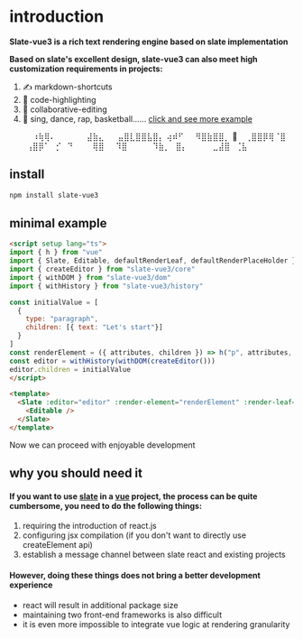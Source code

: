 # introduction

**Slate-vue3 is a rich text rendering engine based on slate implementation**

**Based on slate's excellent design, slate-vue3 can also meet high customization requirements in projects:**

1. ✍️ markdown-shortcuts
2. 🔨 code-highlighting
3. 🚀 collaborative-editing
4. 🎤 sing, dance, rap, basketball...... [click and see more example](/slate-vue3/examples/rich-text)

⠀⠀⠀⠀⠰⢷⢿⠄
⠀⠀⠀⠀⠀⣼⣷⣄
⠀⠀⣤⣿⣇⣿⣿⣧⣿⡄
⢴⠾⠋⠀⠀⠻⣿⣷⣿⣿⡀
🏀 ⠀⢀⣿⣿⡿⢿⠈⣿
⠀⠀⠀⢠⣿⡿⠁⠀⡊⠀⠙
⠀⠀⠀⢿⣿⠀⠀⠹⣿
⠀⠀⠀⠀⠹⣷⡀⠀⣿⡄
⠀⠀⠀⠀⣀⣼⣿⠀⢈⣧

## install

```bash
npm install slate-vue3
```

## minimal example

```html
<script setup lang="ts">
import { h } from "vue"
import { Slate, Editable, defaultRenderLeaf, defaultRenderPlaceHolder } from "slate-vue3"
import { createEditor } from "slate-vue3/core"
import { withDOM } from "slate-vue3/dom"
import { withHistory } from "slate-vue3/history"

const initialValue = [
  {
    type: "paragraph",
    children: [{ text: "Let's start"}]
  }
]
const renderElement = ({ attributes, children }) => h("p", attributes, children)
const editor = withHistory(withDOM(createEditor()))
editor.children = initialValue
</script>

<template>
  <Slate :editor="editor" :render-element="renderElement" :render-leaf="defaultRenderLeaf" :render-placeholder="defaultRenderPlaceHolder">
    <Editable />
  </Slate>
</template>
```

Now we can proceed with enjoyable development

## why you should need it

#### If you want to use [**slate**](https://docs.slatejs.org) in a [**vue**](https://vuejs.org) project, the process can be quite cumbersome, you need to do the following things:

1. requiring the introduction of react.js
2. configuring jsx compilation (if you don't want to directly use createElement api)
3. establish a message channel between slate react and existing projects

#### However, doing these things does not bring a better development experience

- react will result in additional package size
- maintaining two front-end frameworks is also difficult
- it is even more impossible to integrate vue logic at rendering granularity

